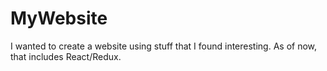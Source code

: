 # MyWebsite
I wanted to create a website using stuff that I found interesting. As of now, that includes React/Redux.
